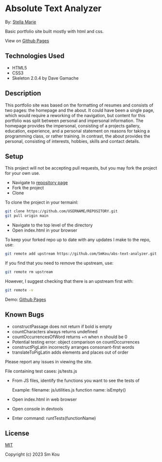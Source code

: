 # Absolute Text Analyzer

By: [Stella Marie](http://smkou.com)

Basic portfolio site built mostly with html and css.

View on [Github Pages](https://smkou.github.io/abs-text-analyzer/)

## Technologies Used

- HTML5
- CSS3
- Skeleton 2.0.4 by Dave Gamache

## Description

This portfolio site was based on the formatting of resumes and consists of two pages: the homepage and the about. It could have been a single page, which would require a reworking of the navigation, but content for this portfolio was split between personal and impersonal information. The homepage provides the impersonal, consisting of a projects gallery, education, experience, and a personal statement on reasons for taking a programming class, or rather training. In contrast, the about provides the personal, consisting of interests, hobbies, skills and contact details.

## Setup

This project will not be accepting pull requests, but you may fork the project for your own use.

- Navigate to [repository page](https://github.com/SmKou/abs-text-analyzer)
- Fork the project
- Clone 

To clone the project in your termainl:

```bash
git clone https://github.com/USERNAME/REPOSITORY.git
git pull origin main
```

- Navigate to the top level of the directory
- Open index.html in your browser

To keep your forked repo up to date with any updates I make to the repo, use: 

```bash
git remote add upstream https://github.com/SmKou/abs-text-analyzer.git
```

If you find that you need to remove the upstream, use:

```bash
git remote rm upstream
```

However, I suggest checking that there is an upstream first with:

```bash
git remote -v
```

Demo: [Github Pages](https://smkou.github.io/abs-text-analyzer/)

## Known Bugs

- constructPassage does not return if bold is empty
- countCharacters always returns undefined
- countOccurrencesOfWord returns +n when n should be 0
- Potential testing error: object comparison on countOccurrences
- constructPigLatin incorrectly arranges consonant-first words
- translateToPigLatin adds elements and places out of order


Please report any issues in viewing the site.

File containing test cases: js/tests.js
- From JS files, identify the functions you want to see the tests of

    Example:
    filename: js/utilities.js
    function name: isEmpty()

- Open index.html in web browser
- Open console in devtools
- Enter command: runtTests(functionName)

## License

[MIT](https://choosealicense.com/licenses/mit/)

Copyright (c) 2023 Sm Kou